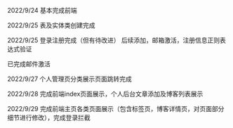 
2022/9/24 基本完成前端

2022/9/25 表及实体类创建完成

2022/9/25 登录注册完成（但有待改进）
后续添加，邮箱激活，注册信息正则表达式验证

已完成邮件激活

2022/9/27  个人管理页分类展示页面跳转完成

2022/9/28  完成前端index页面展示，个人后台文章添加及博客列表展示

2022/9/29  完成前端主页各类页面展示（包含标签页，博客详情页，对页面部分细节进行修改），完成登录拦截